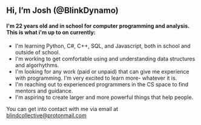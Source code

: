 ## Hi, I’m Josh (@BlinkDynamo)
#### I'm 22 years old and in school for computer programming and analysis. This is what i'm up to on currently:

- I'm learning Python, C#, C++, SQL, and Javascript, both in school and outside of school.
- I'm working to get comfortable using and understanding data structures and algorhythms. 
- I'm looking for any work (paid or unpaid) that can give me experience with programming. I'm very excited to learn more- whatever it is.
- I'm reaching out to experienced programmers in the CS space to find mentors and guidance.
- I'm aspiring to create larger and more powerful things that help people.
  
You can get into contact with me via email at blindcollective@protonmail.com


